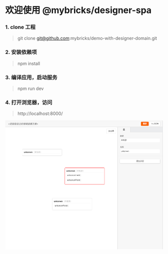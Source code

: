 # 欢迎使用 @mybricks/designer-spa


### 1. clone 工程
 > git clone git@github.com:mybricks/demo-with-designer-domain.git
 >


### 2. 安装依赖项
> npm install


### 3. 编译应用，启动服务
> npm run dev
>


### 4. 打开浏览器，访问
> http://localhost:8000/
> 

![img.png](img.png)
